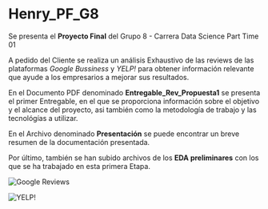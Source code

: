 # Henry_PF_G8


Se presenta el **Proyecto Final** del Grupo 8  - Carrera Data Science Part Time 01

A pedido del Cliente se realiza un análisis Exhaustivo de las reviews de las plataformas *Google Bussiness* y *YELP!* para obtener información relevante que ayude a los empresarios a mejorar sus resultados. 

En el Documento PDF denominado **Entregable_Rev_Propuesta1** se presenta el primer Entregable, en el que se proporciona información sobre el objetivo y el alcance del proyecto, asi también como la metodología de trabajo y las tecnológías a utilizar.

En el Archivo denominado **Presentación** se puede encontrar un breve resumen de la documentación presentada.

Por último, también se han subido archivos de los **EDA preliminares** con los que se ha trabajado en esta primera Etapa. 

![Google Reviews](https://assets-global.website-files.com/602cf6148109ccfeb1d80c49/60d4509851d12743d030a9eb_5c11336dd43b9272273fb4ce_Google-Reviews.jpeg)

![YELP!](https://andesandassociates.com/wp-content/uploads/2019/04/Yelp.png)
